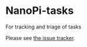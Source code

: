# NanoPi-tasks
For tracking and triage of tasks

Please see [the issue tracker](https://github.com/ARMWorks/NanoPi-tasks/issues).
